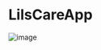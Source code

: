 # LilsCareApp





![image](https://github.com/RostislavIv/LIL-S-CARE/assets/122882308/4a0c13d5-7abe-4fd4-bc60-ffe1d74e9025)
